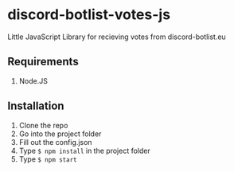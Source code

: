 # discord-botlist-votes-js
Little JavaScript Library for recieving votes from discord-botlist.eu

## Requirements
1. Node.JS

## Installation
1. Clone the repo
2. Go into the project folder
3. Fill out the config.json
4. Type ```$ npm install``` in the project folder
5. Type ```$ npm start```